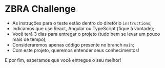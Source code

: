 # ZBRA Challenge

- As instruções para o teste estão dentro do diretório `instructions`;
- Indicamos que use React, Angular ou TypeScript (fique à vontade);
- Você terá 3 dias para entregar o projeto (tudo bem se levar um pouco mais de tempo);
- Consideraremos apenas código presente no branch `main`;
- Com este projeto, queremos entender seus conhecimentos!

E por fim, esperamos que você entregue o seu melhor!
